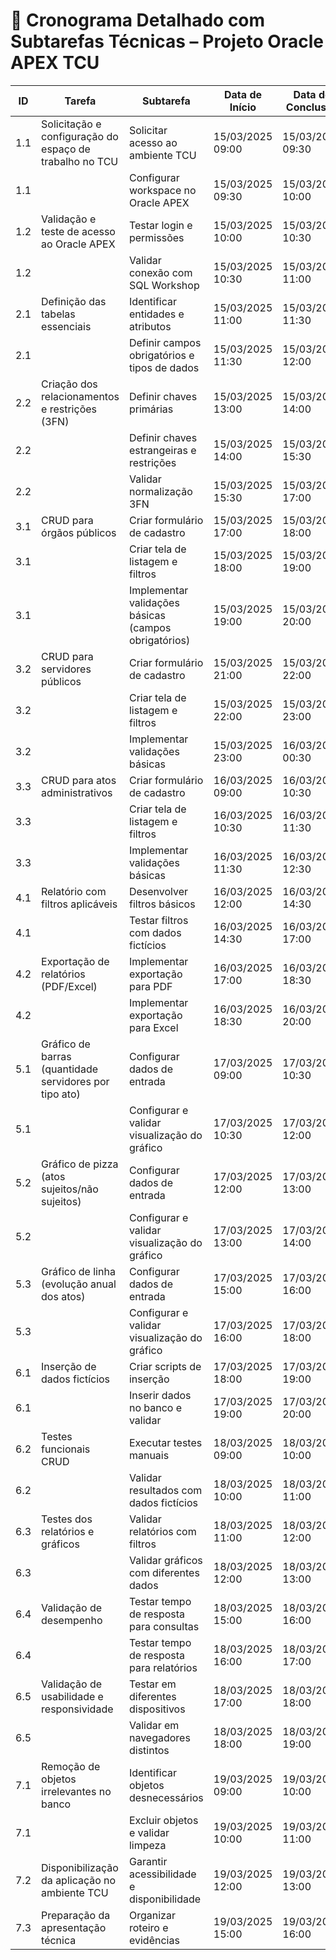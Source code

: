 # 📅 Cronograma Detalhado com Subtarefas Técnicas – Projeto Oracle APEX TCU

| ID | Tarefa | Subtarefa | Data de Início | Data de Conclusão | Duração |
|----|--------|-----------|----------------|-------------------|---------|
| 1.1 | Solicitação e configuração do espaço de trabalho no TCU | Solicitar acesso ao ambiente TCU | 15/03/2025 09:00 | 15/03/2025 09:30 | 0.5h |
| 1.1 | | Configurar workspace no Oracle APEX | 15/03/2025 09:30 | 15/03/2025 10:00 | 0.5h |
| 1.2 | Validação e teste de acesso ao Oracle APEX | Testar login e permissões | 15/03/2025 10:00 | 15/03/2025 10:30 | 0.5h |
| 1.2 | | Validar conexão com SQL Workshop | 15/03/2025 10:30 | 15/03/2025 11:00 | 0.5h |
| 2.1 | Definição das tabelas essenciais | Identificar entidades e atributos | 15/03/2025 11:00 | 15/03/2025 11:30 | 0.5h |
| 2.1 | | Definir campos obrigatórios e tipos de dados | 15/03/2025 11:30 | 15/03/2025 12:00 | 0.5h |
| 2.2 | Criação dos relacionamentos e restrições (3FN) | Definir chaves primárias | 15/03/2025 13:00 | 15/03/2025 14:00 | 1h |
| 2.2 | | Definir chaves estrangeiras e restrições | 15/03/2025 14:00 | 15/03/2025 15:30 | 1.5h |
| 2.2 | | Validar normalização 3FN | 15/03/2025 15:30 | 15/03/2025 17:00 | 1.5h |
| 3.1 | CRUD para órgãos públicos | Criar formulário de cadastro | 15/03/2025 17:00 | 15/03/2025 18:00 | 1h |
| 3.1 | | Criar tela de listagem e filtros | 15/03/2025 18:00 | 15/03/2025 19:00 | 1h |
| 3.1 | | Implementar validações básicas (campos obrigatórios) | 15/03/2025 19:00 | 15/03/2025 20:00 | 1h |
| 3.2 | CRUD para servidores públicos | Criar formulário de cadastro | 15/03/2025 21:00 | 15/03/2025 22:00 | 1h |
| 3.2 | | Criar tela de listagem e filtros | 15/03/2025 22:00 | 15/03/2025 23:00 | 1h |
| 3.2 | | Implementar validações básicas | 15/03/2025 23:00 | 16/03/2025 00:30 | 1.5h |
| 3.3 | CRUD para atos administrativos | Criar formulário de cadastro | 16/03/2025 09:00 | 16/03/2025 10:30 | 1.5h |
| 3.3 | | Criar tela de listagem e filtros | 16/03/2025 10:30 | 16/03/2025 11:30 | 1h |
| 3.3 | | Implementar validações básicas | 16/03/2025 11:30 | 16/03/2025 12:30 | 1h |
| 4.1 | Relatório com filtros aplicáveis | Desenvolver filtros básicos | 16/03/2025 12:00 | 16/03/2025 14:30 | 2.5h |
| 4.1 | | Testar filtros com dados fictícios | 16/03/2025 14:30 | 16/03/2025 17:00 | 2.5h |
| 4.2 | Exportação de relatórios (PDF/Excel) | Implementar exportação para PDF | 16/03/2025 17:00 | 16/03/2025 18:30 | 1.5h |
| 4.2 | | Implementar exportação para Excel | 16/03/2025 18:30 | 16/03/2025 20:00 | 1.5h |
| 5.1 | Gráfico de barras (quantidade servidores por tipo ato) | Configurar dados de entrada | 17/03/2025 09:00 | 17/03/2025 10:30 | 1.5h |
| 5.1 | | Configurar e validar visualização do gráfico | 17/03/2025 10:30 | 17/03/2025 12:00 | 1.5h |
| 5.2 | Gráfico de pizza (atos sujeitos/não sujeitos) | Configurar dados de entrada | 17/03/2025 12:00 | 17/03/2025 13:00 | 1h |
| 5.2 | | Configurar e validar visualização do gráfico | 17/03/2025 13:00 | 17/03/2025 14:00 | 1h |
| 5.3 | Gráfico de linha (evolução anual dos atos) | Configurar dados de entrada | 17/03/2025 15:00 | 17/03/2025 16:00 | 1h |
| 5.3 | | Configurar e validar visualização do gráfico | 17/03/2025 16:00 | 17/03/2025 18:00 | 2h |
| 6.1 | Inserção de dados fictícios | Criar scripts de inserção | 17/03/2025 18:00 | 17/03/2025 19:00 | 1h |
| 6.1 | | Inserir dados no banco e validar | 17/03/2025 19:00 | 17/03/2025 20:00 | 1h |
| 6.2 | Testes funcionais CRUD | Executar testes manuais | 18/03/2025 09:00 | 18/03/2025 10:00 | 1h |
| 6.2 | | Validar resultados com dados fictícios | 18/03/2025 10:00 | 18/03/2025 11:00 | 1h |
| 6.3 | Testes dos relatórios e gráficos | Validar relatórios com filtros | 18/03/2025 11:00 | 18/03/2025 12:00 | 1h |
| 6.3 | | Validar gráficos com diferentes dados | 18/03/2025 12:00 | 18/03/2025 13:00 | 1h |
| 6.4 | Validação de desempenho | Testar tempo de resposta para consultas | 18/03/2025 15:00 | 18/03/2025 16:00 | 1h |
| 6.4 | | Testar tempo de resposta para relatórios | 18/03/2025 16:00 | 18/03/2025 17:00 | 1h |
| 6.5 | Validação de usabilidade e responsividade | Testar em diferentes dispositivos | 18/03/2025 17:00 | 18/03/2025 18:00 | 1h |
| 6.5 | | Validar em navegadores distintos | 18/03/2025 18:00 | 18/03/2025 19:00 | 1h |
| 7.1 | Remoção de objetos irrelevantes no banco | Identificar objetos desnecessários | 19/03/2025 09:00 | 19/03/2025 10:00 | 1h |
| 7.1 | | Excluir objetos e validar limpeza | 19/03/2025 10:00 | 19/03/2025 11:00 | 1h |
| 7.2 | Disponibilização da aplicação no ambiente TCU | Garantir acessibilidade e disponibilidade | 19/03/2025 12:00 | 19/03/2025 13:00 | 1h |
| 7.3 | Preparação da apresentação técnica | Organizar roteiro e evidências | 19/03/2025 15:00 | 19/03/2025 16:00 | 1h |

